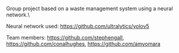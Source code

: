 Group project based on a waste management system using a neural network.\

Neural network used: https://github.com/ultralytics/yolov5

Team members: https://github.com/stephengall, https://github.com/conalhughes, https://github.com/amyomara
